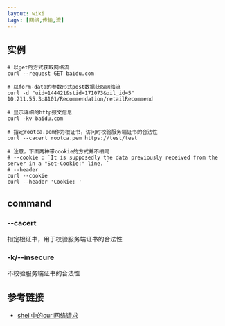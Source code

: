 ```yaml
---
layout: wiki
tags: [网络,传输,流]
---
```


## 实例

```shell
# 以get的方式获取网络流
curl --request GET baidu.com

# 以form-data的参数形式post数据获取网络流
curl -d "uid=144421&stid=171073&oil_id=5" 10.211.55.3:8101/Recommendation/retailRecommend

# 显示详细的http报文信息
curl -kv baidu.com

# 指定rootca.pem作为根证书，访问时校验服务端证书的合法性
curl --cacert rootca.pem https://test/test

# 注意，下面两种带cookie的方式并不相同
# --cookie : `It is supposedly the data previously received from the server in a "Set-Cookie:" line. `
# --header
curl --cookie
curl --header 'Cookie: '
```

## command

### --cacert

指定根证书，用于校验服务端证书的合法性

### -k/--insecure

不校验服务端证书的合法性

## 参考链接

* [shell中的curl网络请求](https://www.jianshu.com/p/45c8605ec217)
